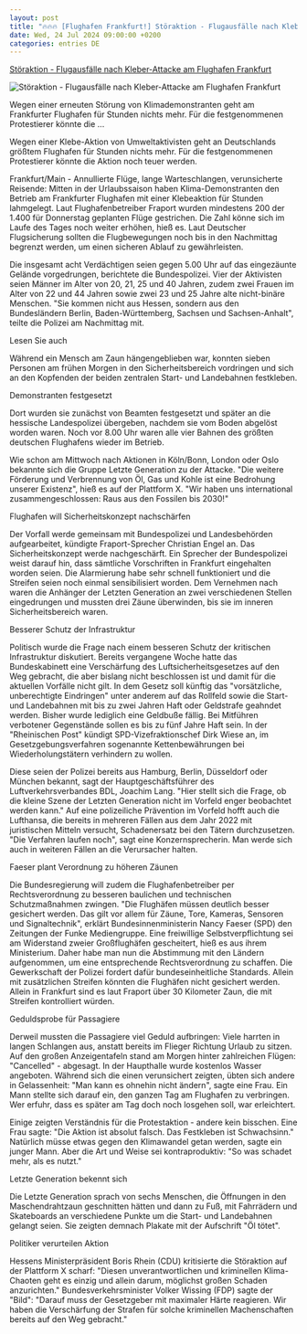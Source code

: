 ```yaml
---
layout: post
title: "🔥🔥🔥 [Flughafen Frankfurt!] Störaktion - Flugausfälle nach Kleber-Attacke am Flughafen Frankfurt"
date: Wed, 24 Jul 2024 09:00:00 +0200
categories: entries DE
---
```

[Störaktion - Flugausfälle nach Kleber-Attacke am Flughafen Frankfurt](https://www.schwarzwaelder-bote.de/inhalt.deutschland-flugverkehr-in-frankfurt-wegen-klimaaktivisten-eingestellt.bd071d20-2992-4304-916f-3771d1e98615.html)

![Störaktion - Flugausfälle nach Kleber-Attacke am Flughafen Frankfurt](https://www.schwarzwaelder-bote.de/media.media.06df7ead-dd71-480d-b8b9-f64a085c90ff.16x9_1024.jpg)

Wegen einer erneuten Störung von Klimademonstranten geht am Frankfurter Flughafen für Stunden nichts mehr. Für die festgenommenen Protestierer könnte die ...

Wegen einer Klebe-Aktion von Umweltaktivisten geht an Deutschlands größtem Flughafen für Stunden nichts mehr. Für die festgenommenen Protestierer könnte die Aktion noch teuer werden.

Frankfurt/Main - Annullierte Flüge, lange Warteschlangen, verunsicherte Reisende: Mitten in der Urlaubssaison haben Klima-Demonstranten den Betrieb am Frankfurter Flughafen mit einer Klebeaktion für Stunden lahmgelegt. Laut Flughafenbetreiber Fraport wurden mindestens 200 der 1.400 für Donnerstag geplanten Flüge gestrichen. Die Zahl könne sich im Laufe des Tages noch weiter erhöhen, hieß es. Laut Deutscher Flugsicherung sollten die Flugbewegungen noch bis in den Nachmittag begrenzt werden, um einen sicheren Ablauf zu gewährleisten.

Die insgesamt acht Verdächtigen seien gegen 5.00 Uhr auf das eingezäunte Gelände vorgedrungen, berichtete die Bundespolizei. Vier der Aktivisten seien Männer im Alter von 20, 21, 25 und 40 Jahren, zudem zwei Frauen im Alter von 22 und 44 Jahren sowie zwei 23 und 25 Jahre alte nicht-binäre Menschen. "Sie kommen nicht aus Hessen, sondern aus den Bundesländern Berlin, Baden-Württemberg, Sachsen und Sachsen-Anhalt", teilte die Polizei am Nachmittag mit.

Lesen Sie auch

Während ein Mensch am Zaun hängengeblieben war, konnten sieben Personen am frühen Morgen in den Sicherheitsbereich vordringen und sich an den Kopfenden der beiden zentralen Start- und Landebahnen festkleben.

Demonstranten festgesetzt

Dort wurden sie zunächst von Beamten festgesetzt und später an die hessische Landespolizei übergeben, nachdem sie vom Boden abgelöst worden waren. Noch vor 8.00 Uhr waren alle vier Bahnen des größten deutschen Flughafens wieder im Betrieb.

Wie schon am Mittwoch nach Aktionen in Köln/Bonn, London oder Oslo bekannte sich die Gruppe Letzte Generation zu der Attacke. "Die weitere Förderung und Verbrennung von Öl, Gas und Kohle ist eine Bedrohung unserer Existenz", hieß es auf der Plattform X. "Wir haben uns international zusammengeschlossen: Raus aus den Fossilen bis 2030!"

Flughafen will Sicherheitskonzept nachschärfen

Der Vorfall werde gemeinsam mit Bundespolizei und Landesbehörden aufgearbeitet, kündigte Fraport-Sprecher Christian Engel an. Das Sicherheitskonzept werde nachgeschärft. Ein Sprecher der Bundespolizei weist darauf hin, dass sämtliche Vorschriften in Frankfurt eingehalten worden seien. Die Alarmierung habe sehr schnell funktioniert und die Streifen seien noch einmal sensibilisiert worden. Dem Vernehmen nach waren die Anhänger der Letzten Generation an zwei verschiedenen Stellen eingedrungen und mussten drei Zäune überwinden, bis sie im inneren Sicherheitsbereich waren.

Besserer Schutz der Infrastruktur

Politisch wurde die Frage nach einem besseren Schutz der kritischen Infrastruktur diskutiert. Bereits vergangene Woche hatte das Bundeskabinett eine Verschärfung des Luftsicherheitsgesetzes auf den Weg gebracht, die aber bislang nicht beschlossen ist und damit für die aktuellen Vorfälle nicht gilt. In dem Gesetz soll künftig das "vorsätzliche, unberechtigte Eindringen" unter anderem auf das Rollfeld sowie die Start- und Landebahnen mit bis zu zwei Jahren Haft oder Geldstrafe geahndet werden. Bisher wurde lediglich eine Geldbuße fällig. Bei Mitführen verbotener Gegenstände sollen es bis zu fünf Jahre Haft sein. In der "Rheinischen Post" kündigt SPD-Vizefraktionschef Dirk Wiese an, im Gesetzgebungsverfahren sogenannte Kettenbewährungen bei Wiederholungstätern verhindern zu wollen.

Diese seien der Polizei bereits aus Hamburg, Berlin, Düsseldorf oder München bekannt, sagt der Hauptgeschäftsführer des Luftverkehrsverbandes BDL, Joachim Lang. "Hier stellt sich die Frage, ob die kleine Szene der Letzten Generation nicht im Vorfeld enger beobachtet werden kann." Auf eine polizeiliche Prävention im Vorfeld hofft auch die Lufthansa, die bereits in mehreren Fällen aus dem Jahr 2022 mit juristischen Mitteln versucht, Schadenersatz bei den Tätern durchzusetzen. "Die Verfahren laufen noch", sagt eine Konzernsprecherin. Man werde sich auch in weiteren Fällen an die Verursacher halten.

Faeser plant Verordnung zu höheren Zäunen

Die Bundesregierung will zudem die Flughafenbetreiber per Rechtsverordnung zu besseren baulichen und technischen Schutzmaßnahmen zwingen. "Die Flughäfen müssen deutlich besser gesichert werden. Das gilt vor allem für Zäune, Tore, Kameras, Sensoren und Signaltechnik", erklärt Bundesinnenministerin Nancy Faeser (SPD) den Zeitungen der Funke Mediengruppe. Eine freiwillige Selbstverpflichtung sei am Widerstand zweier Großflughäfen gescheitert, hieß es aus ihrem Ministerium. Daher habe man nun die Abstimmung mit den Ländern aufgenommen, um eine entsprechende Rechtsverordnung zu schaffen. Die Gewerkschaft der Polizei fordert dafür bundeseinheitliche Standards. Allein mit zusätzlichen Streifen könnten die Flughäfen nicht gesichert werden. Allein in Frankfurt sind es laut Fraport über 30 Kilometer Zaun, die mit Streifen kontrolliert würden.

Geduldsprobe für Passagiere

Derweil mussten die Passagiere viel Geduld aufbringen: Viele harrten in langen Schlangen aus, anstatt bereits im Flieger Richtung Urlaub zu sitzen. Auf den großen Anzeigentafeln stand am Morgen hinter zahlreichen Flügen: "Cancelled" - abgesagt. In der Haupthalle wurde kostenlos Wasser angeboten. Während sich die einen verunsichert zeigten, übten sich andere in Gelassenheit: "Man kann es ohnehin nicht ändern", sagte eine Frau. Ein Mann stellte sich darauf ein, den ganzen Tag am Flughafen zu verbringen. Wer erfuhr, dass es später am Tag doch noch losgehen soll, war erleichtert.

Einige zeigten Verständnis für die Protestaktion - andere kein bisschen. Eine Frau sagte: "Die Aktion ist absolut falsch. Das Festkleben ist Schwachsinn." Natürlich müsse etwas gegen den Klimawandel getan werden, sagte ein junger Mann. Aber die Art und Weise sei kontraproduktiv: "So was schadet mehr, als es nutzt."

Letzte Generation bekennt sich

Die Letzte Generation sprach von sechs Menschen, die Öffnungen in den Maschendrahtzaun geschnitten hätten und dann zu Fuß, mit Fahrrädern und Skateboards an verschiedene Punkte um die Start- und Landebahnen gelangt seien. Sie zeigten demnach Plakate mit der Aufschrift "Öl tötet".

Politiker verurteilen Aktion

Hessens Ministerpräsident Boris Rhein (CDU) kritisierte die Störaktion auf der Plattform X scharf: "Diesen unverantwortlichen und kriminellen Klima-Chaoten geht es einzig und allein darum, möglichst großen Schaden anzurichten." Bundesverkehrsminister Volker Wissing (FDP) sagte der "Bild": "Darauf muss der Gesetzgeber mit maximaler Härte reagieren. Wir haben die Verschärfung der Strafen für solche kriminellen Machenschaften bereits auf den Weg gebracht."

